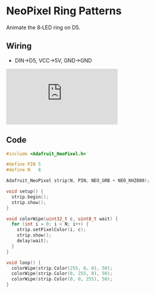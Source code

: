 # NeoPixel Ring Patterns

Animate the 8‑LED ring on D5.

## Wiring
- DIN→D5, VCC→5V, GND→GND

<div class="video-wrapper"><iframe src="https://www.youtube.com/embed/mvdJesc4Bp0" title="NeoPixel Ring Patterns" frameborder="0" allow="accelerometer; autoplay; clipboard-write; encrypted-media; gyroscope; picture-in-picture; web-share" allowfullscreen></iframe></div>

## Code
```cpp
#include <Adafruit_NeoPixel.h>

#define PIN 5
#define N   8

Adafruit_NeoPixel strip(N, PIN, NEO_GRB + NEO_KHZ800);

void setup() {
  strip.begin();
  strip.show();
}

void colorWipe(uint32_t c, uint8_t wait) {
  for (int i = 0; i < N; i++) {
    strip.setPixelColor(i, c);
    strip.show();
    delay(wait);
  }
}

void loop() {
  colorWipe(strip.Color(255, 0, 0), 50);
  colorWipe(strip.Color(0, 255, 0), 50);
  colorWipe(strip.Color(0, 0, 255), 50);
}
```

